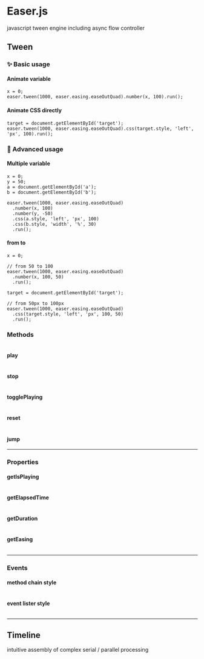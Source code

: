 # Easer.js
javascript tween engine including async flow controller


## Tween

### ✨ Basic usage

#### Animate variable
```
x = 0;
easer.tween(1000, easer.easing.easeOutQuad).number(x, 100).run();
```

#### Animate CSS directly
```
target = document.getElementById('target');
easer.tween(1000, easer.easing.easeOutQuad).css(target.style, 'left', 'px', 100).run();
```

### 🚀 Advanced usage

#### Multiple variable
```
x = 0;
y = 50;
a = document.getElementById('a');
b = document.getElementById('b');

easer.tween(1000, easer.easing.easeOutQuad)
  .number(x, 100)
  .number(y, -50)
  .css(a.style, 'left', 'px', 100)
  .css(b.style, 'width', '%', 30)
  .run();
```

#### from to
```
x = 0;

// from 50 to 100
easer.tween(1000, easer.easing.easeOutQuad)
  .number(x, 100, 50)
  .run();
```

```
target = document.getElementById('target');

// from 50px to 100px
easer.tween(1000, easer.easing.easeOutQuad)
  .css(target.style, 'left', 'px', 100, 50)
  .run();
```

### Methods
```
```

#### play
```
```

#### stop
```
```

#### togglePlaying
```
```

#### reset
```
```

#### jump

---
### Properties

#### getIsPlaying
```
```

#### getElapsedTime
```
```

#### getDuration
```
```

#### getEasing
```
```

---
### Events

#### method chain style
```
```

#### event lister style
```
```

---
## Timeline
intuitive assembly of complex serial / parallel processing

```
```
